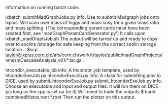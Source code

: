 Information on running batch code.

lxbatch_submitMadGraphJobs.py info.
Use to submit Madgraph jobs onto lxplus.
Will scan over mass of higgs and mass susy for a given mass ratio and mass splitting.
(The corresponding param cards must have been created first, see 'madGraphParamCardGenerator.py')
It calls upon lxbatch_madGraphJob.sh
The output will be tarred up and ready to copy over to soolins /storage for safe keeping
from the correct soolin storage location...
$scp taylor@lxplus.cern.ch:/afs/cern.ch/work/t/taylor/public/madGraphProjects/nmssmCascadeAnalysis_v01/*.tar.gz .

htcondor_executable.job info.
A htcondor .job template, used by htcondorExeJob.py
htcondorExeJob.py info.
A class for submitting jobs to DICE, used by submit_htcondorExeJob.py
submit_htcondorExeJob.py info.
Choose an executable and input and output files. It will run them on DICE (as long as the cpp is set up for it)
Will need to hadd the outputs
$ hadd combinedHistos.root *.root
Then run the plotter on this output.